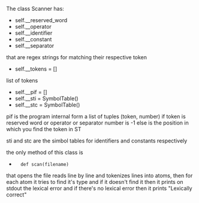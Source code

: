 The class Scanner has:

* self.__reserved_word 
* self.__operator 
* self.__identifier 
* self.__constant 
* self.__separator 

that are regex strings for matching their respective token
  
* self.__tokens = [] 

list of tokens

* self.__pif = [] 
* self.__sti = SymbolTable()
* self.__stc = SymbolTable()

pif is the program internal form a list of tuples (token, number)
if token is reserved word or operator or separator number is -1 else 
is the position in which you find the token in ST

sti and stc are the simbol tables for identifiers and constants respectively 

the only method of this class is 
*       def scan(filename)
that opens the file reads line by line and tokenizes lines into atoms, then for each atom 
it tries to find it's type and if it doesn't find it then it prints on stdout the lexical error
and if there's no lexical error then it prints "Lexically correct"